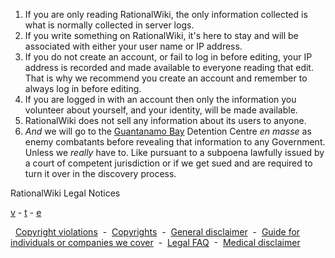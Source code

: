 1.  If you are only reading RationalWiki, the only information collected is what is normally collected in server logs.
2.  If you write something on RationalWiki, it's here to stay and will be associated with either your user name or IP address.
3.  If you do not create an account, or fail to log in before editing, your IP address is recorded and made available to everyone reading that edit. That is why we recommend you create an account and remember to always log in before editing.
4.  If you are logged in with an account then only the information you volunteer about yourself, and your identity, will be made available.
5.  RationalWiki does not sell any information about its users to anyone.
6.  _And_ we will go to the [Guantanamo Bay](https://rationalwiki.org/wiki/Guantanamo_Bay "Guantanamo Bay") Detention Centre _en masse_ as enemy combatants before revealing that information to any Government. Unless we _really_ have to. Like pursuant to a subpoena lawfully issued by a court of competent jurisdiction or if we get sued and are required to turn it over in the discovery process.

RationalWiki Legal Notices

[v](https://rationalwiki.org/wiki/Template:Legalnote "Template:Legalnote") - [t](https://rationalwiki.org/wiki/Template_talk:Legalnote "Template talk:Legalnote") - [e](https://rationalwiki.org/w/index.php?title=Template:Legalnote&action=edit)

  [Copyright violations](https://rationalwiki.org/wiki/RationalWiki:Copyright_violations "RationalWiki:Copyright violations")  -  [Copyrights](https://rationalwiki.org/wiki/RationalWiki:Copyrights "RationalWiki:Copyrights")  -  [General disclaimer](https://rationalwiki.org/wiki/RationalWiki:General_disclaimer "RationalWiki:General disclaimer")  -  [Guide for individuals or companies we cover](https://rationalwiki.org/wiki/RationalWiki:Guide_for_individuals_or_companies_we_cover "RationalWiki:Guide for individuals or companies we cover")  -  [Legal FAQ](https://rationalwiki.org/wiki/RationalWiki:Legal_FAQ "RationalWiki:Legal FAQ")  -  [Medical disclaimer](https://rationalwiki.org/wiki/RationalWiki:Medical_disclaimer "RationalWiki:Medical disclaimer")
